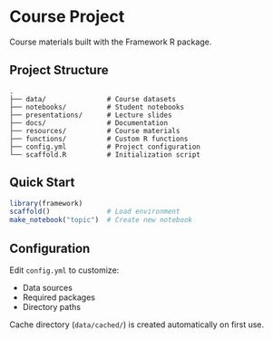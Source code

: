 # Course Project

Course materials built with the Framework R package.

## Project Structure

```
.
├── data/               # Course datasets
├── notebooks/          # Student notebooks
├── presentations/      # Lecture slides
├── docs/               # Documentation
├── resources/          # Course materials
├── functions/          # Custom R functions
├── config.yml          # Project configuration
└── scaffold.R          # Initialization script
```

## Quick Start

```r
library(framework)
scaffold()              # Load environment
make_notebook("topic")  # Create new notebook
```

## Configuration

Edit `config.yml` to customize:
- Data sources
- Required packages
- Directory paths

Cache directory (`data/cached/`) is created automatically on first use.
